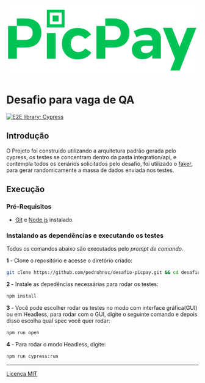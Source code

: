 ![picture alt](./images/logo-picpay.png "PicPay Logo")

# Desafio para vaga de QA
[![E2E library: Cypress](https://img.shields.io/badge/E2E%20Framework-Cypress-blue)](https://www.cypress.io/)

## Introdução
O Projeto foi construído utilizando a arquitetura padrão gerada pelo cypress, os testes se concentram dentro da pasta integration/api, e contempla todos os cenários solicitados pelo desafio, foi utilizado o [faker](https://www.npmjs.com/package/faker), para gerar randomicamente a massa de dados enviada nos testes.

## Execução

### Pré-Requisitos

- [Git](https://git-scm.com/download/) e [Node.js](https://nodejs.org/en/download/) instalado.

### Instalando as dependências e executando os testes

Todos os comandos abaixo são executados pelo _prompt de comando_.

**1** - Clone o repositório e acesse o diretório criado:

```sh
git clone https://github.com/pedrohnsc/desafio-picpay.git && cd desafio-picpay 
```

**2** - Instale as depedências necessárias para rodar os testes:

```sh
npm install
```

**3** - Você pode escolher rodar os testes no modo com interface gráfica(GUI) ou em Headless, para rodar com o GUI, digite o seguinte comando e depois disso escolha qual spec você quer rodar:

```sh
npm run open
```

**4** - Para rodar o modo Headless, digite: 

```sh
npm run cypress:run
```
---
[Licença MIT](/LICENSE)